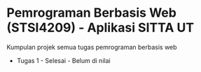 # Pemrograman Berbasis Web (STSI4209) - Aplikasi SITTA UT
<p>Kumpulan projek semua tugas pemrograman berbasis web</p>
<ul>
  <li>Tugas 1 - Selesai - Belum di nilai</li>
</ul>
